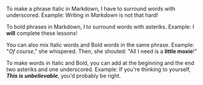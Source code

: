 To make a phrase Italic in Markdown, I have to surround words with underscored.
Example:
Writing in _Markdown_ is not that hard!

To bold phrases in Markdown, I to surround words with asteriks.
Example:
I **will** complete these lessons!

You can also mix Italic words and Bold words in the same phrase.
Example:
"_Of course_," she whispered. Then, she shouted: "All I need is a **little moxie**!"

To make words in Italic and Bold, you can add at the beginning and the end two asteriks and one underscored.
Example:
If you're thinking to yourself, **_This is unbelievable_**, you'd probably be right.